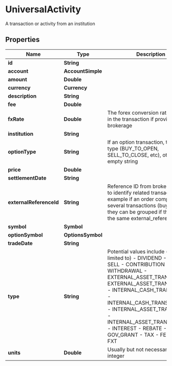 

# UniversalActivity

A transaction or activity from an institution

## Properties

| Name | Type | Description | Notes |
|------------ | ------------- | ------------- | -------------|
|**id** | **String** |  |  [optional] |
|**account** | **AccountSimple** |  |  [optional] |
|**amount** | **Double** |  |  [optional] |
|**currency** | **Currency** |  |  [optional] |
|**description** | **String** |  |  [optional] |
|**fee** | **Double** |  |  [optional] |
|**fxRate** | **Double** | The forex conversion rate involved in the transaction if provided by the brokerage |  [optional] |
|**institution** | **String** |  |  [optional] |
|**optionType** | **String** | If an option transaction, then it&#39;s type (BUY_TO_OPEN, SELL_TO_CLOSE, etc), otherwise empty string |  [optional] |
|**price** | **Double** |  |  [optional] |
|**settlementDate** | **String** |  |  [optional] |
|**externalReferenceId** | **String** | Reference ID from brokerage used to identify related transactions. For example if an order comprises of several transactions (buy, fee, fx), they can be grouped if they share the same external_reference_id |  [optional] |
|**symbol** | **Symbol** |  |  [optional] |
|**optionSymbol** | **OptionsSymbol** |  |  [optional] |
|**tradeDate** | **String** |  |  [optional] |
|**type** | **String** | Potential values include (but are not limited to) - DIVIDEND - BUY - SELL - CONTRIBUTION - WITHDRAWAL - EXTERNAL_ASSET_TRANSFER_IN - EXTERNAL_ASSET_TRANSFER_OUT - INTERNAL_CASH_TRANSFER_IN - INTERNAL_CASH_TRANSFER_OUT - INTERNAL_ASSET_TRANSFER_IN - INTERNAL_ASSET_TRANSFER_OUT - INTEREST - REBATE - GOV_GRANT - TAX - FEE - REI - FXT |  [optional] |
|**units** | **Double** | Usually but not necessarily an integer |  [optional] |



